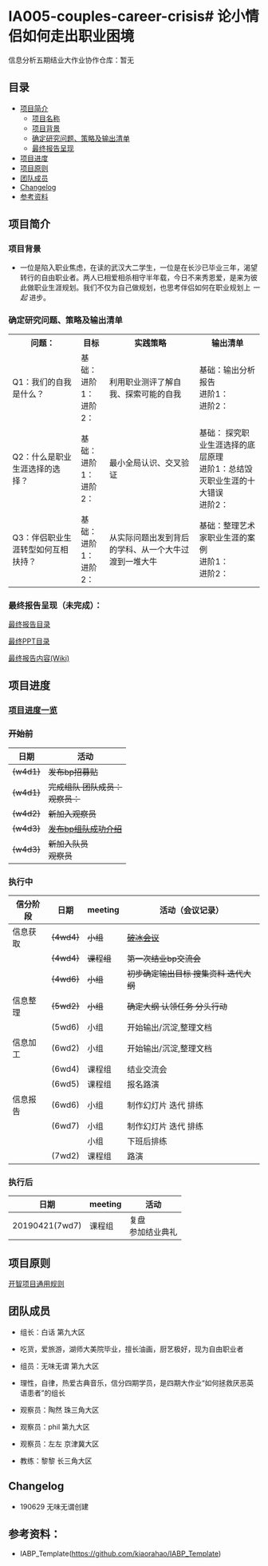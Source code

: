 # IA005-couples-career-crisis# 论小情侣如何走出职业困境

信息分析五期结业大作业协作仓库：暂无

## 目录
- [项目简介](#项目简介)
  - [项目名称](#项目名称)
  - [项目背景](#项目背景)
  - [确定研究问题、策略及输出清单](#确定研究问题、策略及输出清单)
  - [最终报告呈现](#最终报告呈现)
- [项目进度](#项目进度)
- [项目原则](#项目原则)
- [团队成员](#团队成员)
- [Changelog](#Changelog)
- [参考资料](#参考资料)



## 项目简介

### 项目背景

- 一位是陷入职业焦虑，在读的武汉大二学生，一位是在长沙已毕业三年，渴望转行的自由职业者。两人已相爱相杀相守半年载，今日不来秀恩爱，是来为彼此做职业生涯规划。我们不仅为自己做规划，也思考伴侣如何在职业规划上 *一起* 进步。

### 确定研究问题、策略及输出清单


<table>
   <tr>
      <th>问题：</th>
      <th>目标</th>
      <th>实践策略</th>
      <th>输出清单</th>
   </tr>
   <tr>
      <td>Q1：我们的自我是什么？</td>
      <td>基础： <br>
             进阶1：<br>
             进阶2：</td>
      <td>利用职业测评了解自我、探索可能的自我
      </td>
      <td>基础：输出分析报告<br>
             进阶1：<br>
             进阶2：</td>
   </tr>
   <tr>
      <td>Q2：什么是职业生涯选择的选择？</td>
      <td>基础： <br>
             进阶1：<br>
             进阶2：</td>
      <td>最小全局认识、交叉验证</td>
      <td>基础： 探究职业生涯选择的底层原理<br>
             进阶1：总结毁灭职业生涯的十大错误<br>
             进阶2：</td>
   </tr>
   <tr>
      <td>Q3：伴侣职业生涯转型如何互相扶持？</td>
      <td>基础： <br>
             进阶1：<br>
             进阶2：</td>
      <td>从实际问题出发到背后的学科、从一个大牛过渡到一堆大牛</td>
      <td>基础：整理艺术家职业生涯的案例<br>
             进阶1：<br>
             进阶2：</td>
   </tr>
</table>


### 最终报告呈现（未完成）：
[最终报告目录]()

[最终PPT目录]()

[最终报告内容(Wiki)]()



## 项目进度

### [项目进度一览](https://github.com/ExpectationG/IA005-couples-career-crisis/issues/2)

### ~~开始前~~

| 日期               | 活动                                                         |
| ------------------ | ------------------------------------------------------------ |
| ~~(w4d1)~~ | ~~发布bp招募贴~~                                             |
| ~~(w4d1)~~ | ~~完成组队      团队成员：<br>观察员：~~                     |
| ~~(w4d2)~~ | ~~新加入观察员~~                                             |
| ~~(w4d3)~~ | [~~发布bp组队成功介绍~~](https://shimo.im/docs/JT6s593EH8surNT8) |
| ~~(w4d3)~~ | ~~新加入队员<br>观察员~~                                     |



### 执行中

| 信分阶段 | 日期               | meeting    | 活动（会议记录）                                             |
| -------- | ------------------ | ---------- | ------------------------------------------------------------ |
| 信息获取 | ~~(4wd4)~~ | ~~小组~~   | [~~破冰会议~~](https://github.com/livingworld/IA004_blockchain/blob/master/delivery/%E7%A0%B4%E5%86%B0%E4%BC%9A%E8%AE%AE%E8%AE%B0%E5%BD%95.md) |
|          | ~~(4wd4)~~ | ~~课程组~~ | ~~第一次结业bp交流会~~                                       |
|          | ~~(4wd6)~~ | ~~小组~~   | ~~初步确定输出目标      搜集资料      迭代大纲~~ <br>        |
| 信息整理 | ~~(5wd2)~~    | ~~小组~~      | ~~确定大纲      认领任务      分头行动~~                         |
|          | (5wd6)     | 小组       | 开始输出/沉淀,整理文档                                       |
| 信息加工 | (6wd2)     | 小组       | 开始输出/沉淀,整理文档                                       |
|          | (6wd4)     | 课程组     | 结业交流会                                                   |
|          | (6wd5)     | 课程组     | 报名路演                                                     |
| 信息报告 | (6wd6)     | 小组       | 制作幻灯片      迭代      排练                               |
|          | (6wd7)     | 小组       | 制作幻灯片      迭代      排练                               |
|          |            | 小组       | 下班后排练                                                   |
|          | (7wd2)     | 课程组     | 路演                                                         |



### 执行后

| 日期           | meeting | 活动                       |
| -------------- | ------- | -------------------------- |
| 20190421(7wd7) | 课程组  | 复盘      <br>参加结业典礼 |



## 项目原则

[开智项目通用规则](https://github.com/kiaorahao/IABP_Template/blob/master/BP_Principles.md)


## 团队成员

- 组长：白话 第九大区
- 吃货，爱旅游，湖师大美院毕业，擅长油画，厨艺极好，现为自由职业者

- 组员：无味无谓 第九大区
- 理性，自律，热爱古典音乐，信分四期学员，是四期大作业“如何拯救厌恶英语患者”的组长

- 观察员：陶然 珠三角大区

- 观察员：phil 第九大区

- 观察员：左左 京津冀大区

- 教练：黎黎 长三角大区


## Changelog

- 190629 无味无谓创建

## 参考资料：

- IABP_Template(https://github.com/kiaorahao/IABP_Template)
